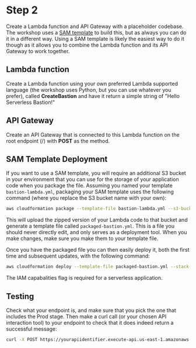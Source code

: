 # Step 2

Create a Lambda function and API Gateway with a placeholder codebase. The workshop uses a [SAM template](https://github.com/awslabs/serverless-application-model) to build this, but as always you can do it in a different way. Using a SAM template is likely the easiest way to do it though as it allows you to combine the Lambda function and its API Gateway to work together.

## Lambda function

Create a Lambda function using your own preferred Lambda supported language (the workshop uses Python, but you can use whatever you prefer), called **CreateBastion** and have it return a simple string of "Hello Serverless Bastion!"

## API Gateway

Create an API Gateway that is connected to this Lambda function on the root endpoint (/) with **POST** as the method.

## SAM Template Deployment

If you want to use a SAM template, you will require an additional S3 bucket in your environment that you can use for the storage of your application code when you package the file. Assuming you named your template `bastion-lambda.yml`, packaging your SAM template uses the following command (where you replace the S3 bucket name with your own):

```bash
aws cloudformation package --template-file bastion-lambda.yml --s3-bucket "doesnotexist.ig.nore.me" --output-template-file packaged-bastion.yml
```

This will upload the zipped version of your Lambda code to that bucket and generate a template file called `packaged-bastion.yml`. This is a file you should never directly edit, and only serves as a deployment tool. When you make changes, make sure you make them to your template file.

Once you have the packaged file you can then easily deploy it, both the first time and subsequent updates, with the following command:

```bash
aws cloudformation deploy --template-file packaged-bastion.yml --stack-name workshop --parameter-overrides 'BastionVpc=<YOUR_VPC_ID>' 'BastionSubnets=<YOUR_PUBLIC_SUBNET_ID>' --capabilities CAPABILITY_IAM
```

The IAM capabalities flag is required for a serverless application.

## Testing

Check what your endpoint is, and make sure that you pick the one that includes the Prod stage. Then make a curl call (or your chosen API interaction tool) to your endpoint to check that it does indeed return a successful message:

```bash
curl -X POST https://yourapiidentifier.execute-api.us-east-1.amazonaws.com/Prod/
```
